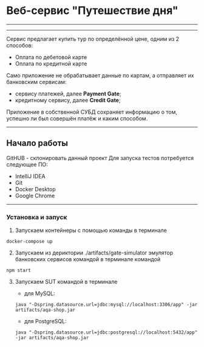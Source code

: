 # Веб-сервис "Путешествие дня"
****************************
********************************
Сервис предлагает купить тур по определённой цене, одним из 2 способов:
+ Оплата по дебетовой карте
+ Оплата по кредитной карте

Само приложение не обрабатывает данные по картам, а отправляет их банковским сервисам:
+ сервису платежей, далее **Payment Gate**;
+ кредитному сервису, далее **Credit Gate**;
  
Приложение в собственной СУБД сохраняет информацию о том, успешно ли был совершён платёж и каким способом.
*******************************
## Начало работы
GitHUB - склонировать данный проект
Для запуска тестов потребуется следующее ПО:
+ IntelliJ IDEA
+ Git
+ Docker Desktop
+ Google Chrome
**************************************
### Установка и запуск
1. Запускаем контейнеры с помощью команды в терминале

```docker-compose up```

2. Запускаем из дериктории ./artifacts/gate-simulator эмулятор банковских сервисов командой в терминале командой

```npm start```

3. Запускаем SUT командой в терминале
   + для MySQL: 

   ```java "-Dspring.datasource.url=jdbc:mysql://localhost:3306/app" -jar artifacts/aqa-shop.jar```
   + для PostgreSQL: 

   ```java "-Dspring.datasource.url=jdbc:postgresql://localhost:5432/app" -jar artifacts/aqa-shop.jar```